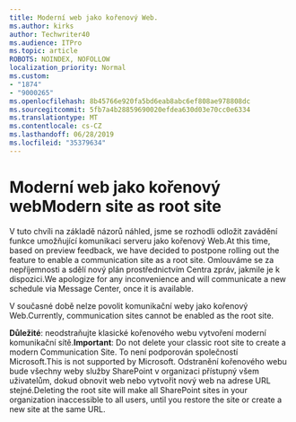 ```yaml
---
title: Moderní web jako kořenový Web.
ms.author: kirks
author: Techwriter40
ms.audience: ITPro
ms.topic: article
ROBOTS: NOINDEX, NOFOLLOW
localization_priority: Normal
ms.custom:
- "1874"
- "9000265"
ms.openlocfilehash: 8b45766e920fa5bd6eab8abc6ef808ae978808dc
ms.sourcegitcommit: 5fb7a4b28859690020efdea630d03e70cc0e6334
ms.translationtype: MT
ms.contentlocale: cs-CZ
ms.lasthandoff: 06/28/2019
ms.locfileid: "35379634"
---
```

# <a name="modern-site-as-root-site"></a><span data-ttu-id="a8c12-102">Moderní web jako kořenový web</span><span class="sxs-lookup"><span data-stu-id="a8c12-102">Modern site as root site</span></span>

<span data-ttu-id="a8c12-103">V tuto chvíli na základě názorů náhled, jsme se rozhodli odložit zavádění funkce umožňující komunikaci serveru jako kořenový Web.</span><span class="sxs-lookup"><span data-stu-id="a8c12-103">At this time, based on preview feedback, we have decided to postpone rolling out the feature to enable a communication site as a root site.</span></span> <span data-ttu-id="a8c12-104">Omlouváme se za nepříjemnosti a sdělí nový plán prostřednictvím Centra zpráv, jakmile je k dispozici.</span><span class="sxs-lookup"><span data-stu-id="a8c12-104">We apologize for any inconvenience and will communicate a new schedule via Message Center, once it is available.</span></span>

<span data-ttu-id="a8c12-105">V současné době nelze povolit komunikační weby jako kořenový Web.</span><span class="sxs-lookup"><span data-stu-id="a8c12-105">Currently, communication sites cannot be enabled as the root site.</span></span>

<span data-ttu-id="a8c12-106">**Důležité**: neodstraňujte klasické kořenového webu vytvoření moderní komunikační sítě.</span><span class="sxs-lookup"><span data-stu-id="a8c12-106">**Important**: Do not delete your classic root site to create a modern Communication Site.</span></span> <span data-ttu-id="a8c12-107">To není podporován společností Microsoft.</span><span class="sxs-lookup"><span data-stu-id="a8c12-107">This is not supported by Microsoft.</span></span> <span data-ttu-id="a8c12-108">Odstranění kořenového webu bude všechny weby služby SharePoint v organizaci přístupný všem uživatelům, dokud obnovit web nebo vytvořit nový web na adrese URL stejné.</span><span class="sxs-lookup"><span data-stu-id="a8c12-108">Deleting the root site will make all SharePoint sites in your organization inaccessible to all users, until you restore the site or create a new site at the same URL.</span></span>

